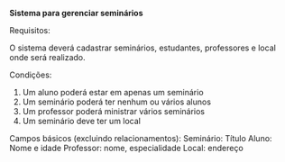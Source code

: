 __Sistema para gerenciar seminários__

Requisitos:

O sistema deverá cadastrar seminários, estudantes, professores 
e local onde será realizado.

Condições: 
1. Um aluno poderá estar em apenas um seminário
2. Um seminário poderá ter nenhum ou vários alunos
3. Um professor poderá ministrar vários seminários
4. Um seminário deve ter um local

Campos básicos (excluindo relacionamentos):
Seminário: Título
Aluno: Nome e idade
Professor: nome, especialidade
Local: endereço
